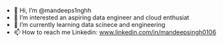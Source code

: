 - 👋 Hi, I’m @mandeeps1nghh
- 👀 I’m interested an aspiring data engineer and cloud enthusiat
- 🌱 I’m currently learning data scinece and engineering
- 📫 How to reach me Linkedin: www.linkedin.com/in/mandeepsingh0106
